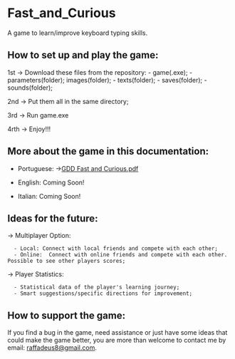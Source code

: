 # Fast_and_Curious
  A game to learn/improve keyboard typing skills.

## How to set up and play the game:
 1st -> Download these files from the repository: 
            - game(.exe); - parameters(folder); images(folder);
            - texts(folder); - saves(folder); - sounds(folder);
 
 2nd -> Put them all in the same directory;
 
 3rd -> Run game.exe
 
 4rth -> Enjoy!!!
 
## More about the game in this documentation:
  - Portuguese:
    ->[GDD Fast and Curious.pdf](https://github.com/RaffaeleFiorillo/Fast_and_Curious/files/6411915/GDD.Fast.and.Curious.pdf)
    
 - English:
    Coming Soon!
    
 - Italian:
    Coming Soon!

## Ideas for the future:
  -> Multiplayer Option: 
  
      - Local: Connect with local friends and compete with each other;
      - Online:  Connect with online friends and compete with each other. Possible to see other players scores;
      
  -> Player Statistics:
  
      - Statistical data of the player's learning journey;
      - Smart suggestions/specific directions for improvement;

## How to support the game:
  If you find a bug in the game, need assistance or just have some ideas that could make the game better, you are more than welcome to contact me by email: raffadeus8@gmail.com.
